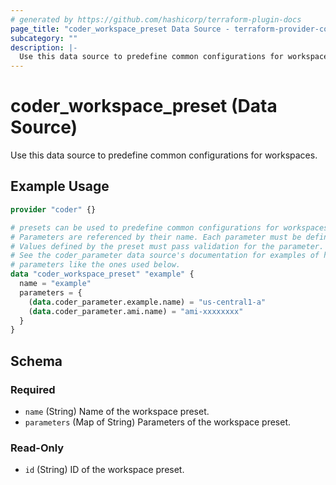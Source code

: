```yaml
---
# generated by https://github.com/hashicorp/terraform-plugin-docs
page_title: "coder_workspace_preset Data Source - terraform-provider-coder"
subcategory: ""
description: |-
  Use this data source to predefine common configurations for workspaces.
---
```


# coder_workspace_preset (Data Source)

Use this data source to predefine common configurations for workspaces.

## Example Usage

```terraform
provider "coder" {}

# presets can be used to predefine common configurations for workspaces
# Parameters are referenced by their name. Each parameter must be defined in the preset.
# Values defined by the preset must pass validation for the parameter.
# See the coder_parameter data source's documentation for examples of how to define
# parameters like the ones used below.
data "coder_workspace_preset" "example" {
  name = "example"
  parameters = {
    (data.coder_parameter.example.name) = "us-central1-a"
    (data.coder_parameter.ami.name) = "ami-xxxxxxxx"
  }
}
```

<!-- schema generated by tfplugindocs -->
## Schema

### Required

- `name` (String) Name of the workspace preset.
- `parameters` (Map of String) Parameters of the workspace preset.

### Read-Only

- `id` (String) ID of the workspace preset.

